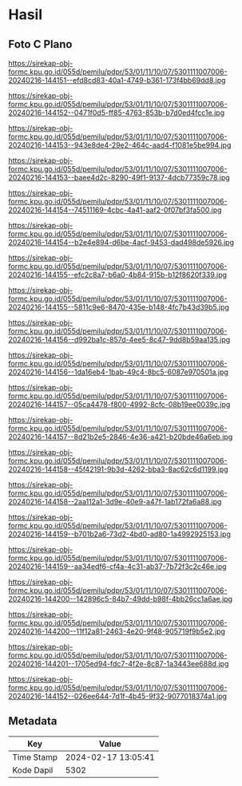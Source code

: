 # Hasil

## Foto C Plano

https://sirekap-obj-formc.kpu.go.id/055d/pemilu/pdpr/53/01/11/10/07/5301111007006-20240216-144151--efd8cd83-40a1-4749-b361-173f4bb69dd8.jpg

https://sirekap-obj-formc.kpu.go.id/055d/pemilu/pdpr/53/01/11/10/07/5301111007006-20240216-144152--0471f0d5-ff85-4763-853b-b7d0ed4fcc1e.jpg

https://sirekap-obj-formc.kpu.go.id/055d/pemilu/pdpr/53/01/11/10/07/5301111007006-20240216-144153--943e8de4-29e2-464c-aad4-f1081e5be994.jpg

https://sirekap-obj-formc.kpu.go.id/055d/pemilu/pdpr/53/01/11/10/07/5301111007006-20240216-144153--baee4d2c-8290-49f1-9137-4dcb77359c78.jpg

https://sirekap-obj-formc.kpu.go.id/055d/pemilu/pdpr/53/01/11/10/07/5301111007006-20240216-144154--74511169-4cbc-4a41-aaf2-0f07bf3fa500.jpg

https://sirekap-obj-formc.kpu.go.id/055d/pemilu/pdpr/53/01/11/10/07/5301111007006-20240216-144154--b2e4e894-d6be-4acf-9453-dad498de5926.jpg

https://sirekap-obj-formc.kpu.go.id/055d/pemilu/pdpr/53/01/11/10/07/5301111007006-20240216-144155--efc2c8a7-b6a0-4b84-915b-b12f8620f339.jpg

https://sirekap-obj-formc.kpu.go.id/055d/pemilu/pdpr/53/01/11/10/07/5301111007006-20240216-144155--5811c9e6-8470-435e-b148-4fc7b43d39b5.jpg

https://sirekap-obj-formc.kpu.go.id/055d/pemilu/pdpr/53/01/11/10/07/5301111007006-20240216-144156--d992ba1c-857d-4ee5-8c47-9dd8b59aa135.jpg

https://sirekap-obj-formc.kpu.go.id/055d/pemilu/pdpr/53/01/11/10/07/5301111007006-20240216-144156--1da16eb4-1bab-49c4-8bc5-6087e970501a.jpg

https://sirekap-obj-formc.kpu.go.id/055d/pemilu/pdpr/53/01/11/10/07/5301111007006-20240216-144157--05ca4478-f800-4992-8cfc-08b19ee0039c.jpg

https://sirekap-obj-formc.kpu.go.id/055d/pemilu/pdpr/53/01/11/10/07/5301111007006-20240216-144157--8d21b2e5-2846-4e36-a421-b20bde46a6eb.jpg

https://sirekap-obj-formc.kpu.go.id/055d/pemilu/pdpr/53/01/11/10/07/5301111007006-20240216-144158--45f42191-9b3d-4262-bba3-8ac62c6d1199.jpg

https://sirekap-obj-formc.kpu.go.id/055d/pemilu/pdpr/53/01/11/10/07/5301111007006-20240216-144158--2aa112a1-3d9e-40e9-a47f-1ab172fa6a88.jpg

https://sirekap-obj-formc.kpu.go.id/055d/pemilu/pdpr/53/01/11/10/07/5301111007006-20240216-144159--b701b2a6-73d2-4bd0-ad80-1a4992925153.jpg

https://sirekap-obj-formc.kpu.go.id/055d/pemilu/pdpr/53/01/11/10/07/5301111007006-20240216-144159--aa34edf6-cf4a-4c31-ab37-7b72f3c2c46e.jpg

https://sirekap-obj-formc.kpu.go.id/055d/pemilu/pdpr/53/01/11/10/07/5301111007006-20240216-144200--142896c5-84b7-49dd-b98f-4bb26cc1a6ae.jpg

https://sirekap-obj-formc.kpu.go.id/055d/pemilu/pdpr/53/01/11/10/07/5301111007006-20240216-144200--11f12a81-2463-4e20-9f48-905719f9b5e2.jpg

https://sirekap-obj-formc.kpu.go.id/055d/pemilu/pdpr/53/01/11/10/07/5301111007006-20240216-144201--1705ed94-fdc7-4f2e-8c87-1a3443ee688d.jpg

https://sirekap-obj-formc.kpu.go.id/055d/pemilu/pdpr/53/01/11/10/07/5301111007006-20240216-144152--026ee644-7d1f-4b45-9f32-9077018374a1.jpg


## Metadata

| Key        | Value               |
| ---------- | ------------------- |
| Time Stamp | 2024-02-17 13:05:41 |
| Kode Dapil | 5302                |



